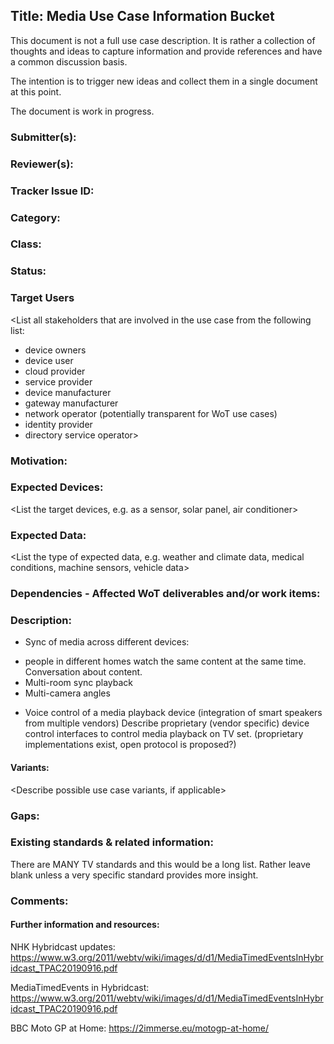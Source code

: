 ## Title: Media Use Case Information Bucket


This document is not a full use case description. It is rather a collection of 
thoughts and ideas to capture information and provide references and have a common discussion basis.

The intention is to trigger new ideas and collect them in a single document at this point.

The document is work in progress.

### Submitter(s): 

<Put your name here>

### Reviewer(s):

<Suggest reviewers>

### Tracker Issue ID:

<please leave blank>

### Category:

<please leave blank>

### Class: 

<please leave blank>

### Status: 

<please leave blank>

### Target Users

<List all stakeholders that are involved in the use case from the following list:
- device owners
- device user
- cloud provider
- service provider
- device manufacturer
- gateway manufacturer
- network operator (potentially transparent for WoT use cases)
- identity provider
- directory service operator>

### Motivation:

<Provide a description of the problem that is solved by the use case and a reason why this use case is important for the users>

### Expected Devices:

<List the target devices, e.g. as a sensor, solar panel, air conditioner>

### Expected Data:

<List the type of expected data, e.g. weather and climate data, medical conditions, machine sensors, vehicle data>

### Dependencies - Affected WoT deliverables and/or work items:

<List the affected WoT deliverables that have to be changed to enable this use case>

### Description:

* Sync of media across different devices:
- people in different homes watch the same content at the same time. Conversation about content.
- Multi-room sync playback
- Multi-camera angles 

* Voice control of a media playback device (integration of smart speakers from multiple vendors)
Describe proprietary (vendor specific) device control interfaces to control media playback on TV set.
(proprietary implementations exist, open protocol is proposed?)

#### Variants:

<Describe possible use case variants, if applicable>

### Gaps:

<Describe any gaps that are not addressed in the current WoT standards and building blocks>

### Existing standards & related information:

<Provide links to relevant standards that are relevant for this use case>
There are MANY TV standards and this would be a long list. Rather leave blank unless a very specific standard provides more insight.

### Comments:

#### Further information and resources:

NHK Hybridcast updates:
https://www.w3.org/2011/webtv/wiki/images/d/d1/MediaTimedEventsInHybridcast_TPAC20190916.pdf 

MediaTimedEvents in Hybridcast:
https://www.w3.org/2011/webtv/wiki/images/d/d1/MediaTimedEventsInHybridcast_TPAC20190916.pdf 

BBC Moto GP at Home:
https://2immerse.eu/motogp-at-home/  

